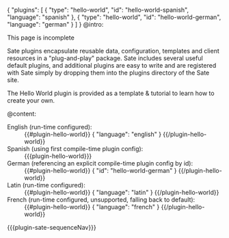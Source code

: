 {
    "plugins": [
        {
            "type": "hello-world",
            "id": "hello-world-spanish",
            "language": "spanish"
        },
        {
            "type": "hello-world",
            "id": "hello-world-german",
            "language": "german"
        }
    ]
}
@intro:

<p class="todo">This page is incomplete</p>

Sate plugins encapsulate reusable data, configuration, templates and client resources in a "plug-and-play" package. Sate includes several useful default plugins, and additional plugins are easy to write and are registered with Sate simply by dropping them into the plugins directory of the Sate site.

The Hello World plugin is provided as a template & tutorial to learn how to create your own.

@content:

<dl>
    <dt>English (run-time configured): </dt>
    <dd>
        {{#plugin-hello-world}}
        {
            "language": "english"
        }
        {{/plugin-hello-world}}
    </dd>
    <dt>Spanish (using first compile-time plugin config):</dt>
    <dd>
        {{{plugin-hello-world}}}
    </dd>
    <dt>German (referencing an explicit compile-time plugin config by id):</dt>
    <dd>
        {{#plugin-hello-world}}
        {
            "id": "hello-world-german"
        }
        {{/plugin-hello-world}}
    </dd>
    <dt>Latin (run-time configured):</dt>
    <dd>
        {{#plugin-hello-world}}
        {
            "language": "latin"
        }
        {{/plugin-hello-world}}
    </dd>
    <dt>French (run-time configured, unsupported, falling back to default):</dt>
    <dd>
        {{#plugin-hello-world}}
        {
            "language": "french"
        }
        {{/plugin-hello-world}}
    </dd>
</dl>
    
{{{plugin-sate-sequenceNav}}}

